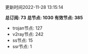 更新时间2022-11-28 13:15:14

**总订阅: 73**
**总节点: 1030**
**有效节点: 385**
- trojan节点: 127
- v2ray节点: 242
- ss节点: 15
- ssr节点: 1
